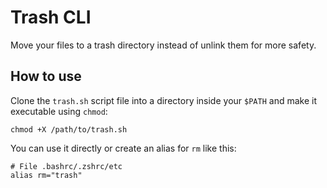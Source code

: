 # Trash CLI

Move your files to a trash directory instead of unlink them for more safety.

## How to use

Clone the `trash.sh` script file into a directory inside your `$PATH` and make it executable using `chmod`:

```shell
chmod +X /path/to/trash.sh
```

You can use it directly or create an alias for `rm` like this:

```shell
# File .bashrc/.zshrc/etc
alias rm="trash"
```
